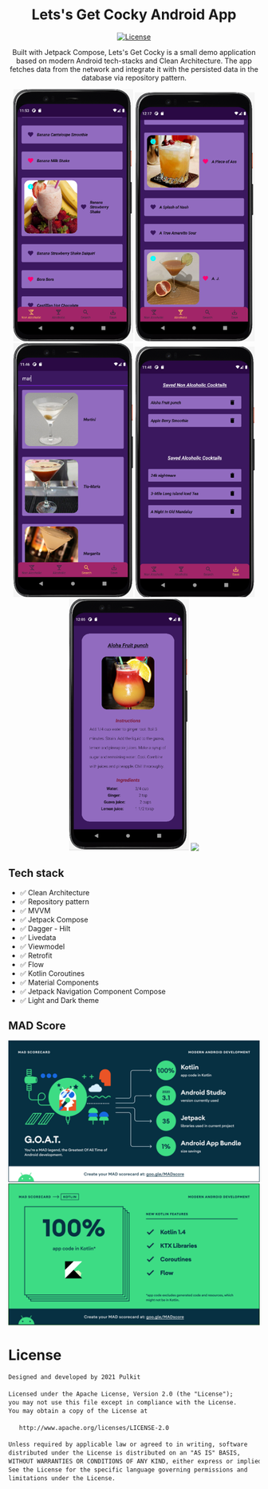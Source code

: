 <h1 align="center">Lets's Get Cocky Android App</h1>

<p align="center">
  <a href="https://opensource.org/licenses/Apache-2.0"><img alt="License" src="https://img.shields.io/badge/License-Apache%202.0-blue.svg"/></a>
</p>

<p align="center">  
Built with Jetpack Compose, Lets's Get Cocky is a small demo application based on modern Android tech-stacks and Clean Architecture. The app fetches data from the network and integrate it with the persisted data in the database via repository pattern.
</p>

 <p align="center">
  <img src="./images/Picture1.png" width="240">
  <img src="./images/Picture2.png" width="240">
  <img src="./images/Picture3.png" width="240">
  <img src="./images/Picture4.png" width="240">
  <img src="./images/Picture5.png" width="240">
  <img src="./images/Picture6.png" width="240">
</p>

## Tech stack
* ✅ Clean Architecture
* ✅ Repository pattern
* ✅ MVVM
* ✅ Jetpack Compose 
* ✅ Dagger - Hilt
* ✅ Livedata
* ✅ Viewmodel
* ✅ Retrofit
* ✅ Flow
* ✅ Kotlin Coroutines
* ✅ Material Components
* ✅ Jetpack Navigation Component Compose
* ✅ Light and Dark theme

## MAD Score
<img src="/images/summary.png"/>
<img src="/images/kotlin.png"/>

# License
```xml
Designed and developed by 2021 Pulkit

Licensed under the Apache License, Version 2.0 (the "License");
you may not use this file except in compliance with the License.
You may obtain a copy of the License at

   http://www.apache.org/licenses/LICENSE-2.0

Unless required by applicable law or agreed to in writing, software
distributed under the License is distributed on an "AS IS" BASIS,
WITHOUT WARRANTIES OR CONDITIONS OF ANY KIND, either express or implied.
See the License for the specific language governing permissions and
limitations under the License.
```

